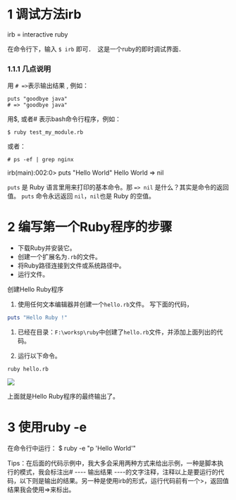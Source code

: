 
# 1 调试方法irb
irb = interactive ruby

在命令行下，输入 `$ irb` 即可．　这是一个ruby的即时调试界面．

### 1.1.1 几点说明

用 `# =>`表示输出结果 , 例如：

```
puts "goodbye java"
# => "goodbye java"
```

用$, 或者# 表示bash命令行程序，例如：

```
$ ruby test_my_module.rb
```

或者：

```
# ps -ef | grep nginx
```



irb(main):002:0> puts "Hello World"
Hello World
=> nil

`puts` 是 Ruby 语言里用来打印的基本命令。那 `=> nil` 是什么？其实是命令的返回值。 `puts` 命令永远返回 `nil`，`nil`也是 Ruby 的空值。


# 2 编写第一个Ruby程序的步骤

- 下载Ruby并安装它。
- 创建一个扩展名为`.rb`的文件。
- 将Ruby路径连接到文件或系统路径中。
- 运行文件。


创建Hello Ruby程序

1. 使用任何文本编辑器并创建一个`hello.rb`文件。 写下面的代码，

```ruby
puts "Hello Ruby !"
```

1. 已经在目录：`F:\worksp\ruby`中创建了`hello.rb`文件，并添加上面列出的代码。
    
2. 运行以下命令。
    

```shell
ruby hello.rb
```

![](http://www.yiibai.com/uploads/images/201705/0605/536100537_64350.png)

上面就是Hello Ruby程序的最终输出了。




# 3 使用ruby -e

在命令行中运行：  $ ruby -e "p 'Hello World'"

Tips：在后面的代码示例中，我大多会采用两种方式来给出示例，一种是脚本执行的模式，我会标注出# ---- 输出结果 ----的文字注释，注释以上是要运行的代码，以下则是输出的结果。另一种是使用irb的形式，运行代码前有一个>，返回值结果我会使用=>来标出。



